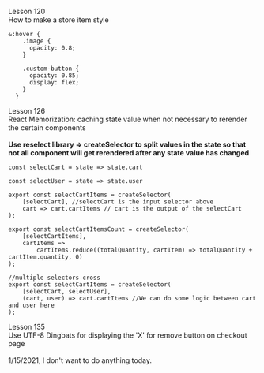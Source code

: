 Lesson 120
<br>
How to make a store item style
```
&:hover {
    .image {
      opacity: 0.8;
    }

    .custom-button {
      opacity: 0.85;
      display: flex;
    }
  }
```

Lesson 126
<br>
React Memorization: caching state value when not necessary to rerender the certain components
<br>
<br>
<b>Use reselect library => createSelector to split values in the state so that not all component will get rerendered after any state value has changed</b>
<br>
```
const selectCart = state => state.cart

const selectUser = state => state.user

export const selectCartItems = createSelector(
    [selectCart], //selectCart is the input selector above
    cart => cart.cartItems // cart is the output of the selectCart
);

export const selectCartItemsCount = createSelector(
    [selectCartItems],
    cartItems =>
        cartItems.reduce((totalQuantity, cartItem) => totalQuantity + cartItem.quantity, 0)
);

//multiple selectors cross
export const selectCartItems = createSelector(
    [selectCart, selectUser], 
    (cart, user) => cart.cartItems //We can do some logic between cart and user here
);
```

Lesson 135
<br>
Use UTF-8 Dingbats for displaying the 'X' for remove button on checkout page
<br>
<br>
1/15/2021, I don't want to do anything today.